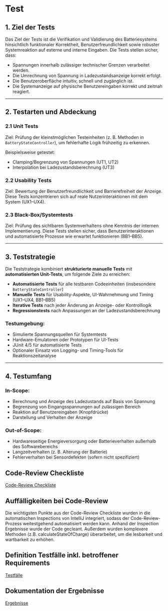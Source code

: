 # Test

## **1. Ziel der Tests**

Das Ziel der Tests ist die Verifikation und Validierung des Batteriesystems hinsichtlich funktionaler Korrektheit,
Benutzerfreundlichkeit sowie robuster Systemreaktion auf externe und interne Eingaben. Die Tests stellen sicher, dass:

* Spannungen innerhalb zulässiger technischer Grenzen verarbeitet werden.
* Die Umrechnung von Spannung in Ladezustandsanzeige korrekt erfolgt.
* Die Benutzeroberfläche intuitiv, schnell und zugänglich ist.
* Die Systemanzeige auf physische Benutzereingaben korrekt und zeitnah reagiert.

---

## **2. Testarten und Abdeckung**

### 2.1 Unit Tests

Ziel: Prüfung der kleinstmöglichen Testeinheiten (z. B. Methoden in `BatteryStateController`), um fehlerhafte Logik
frühzeitig zu erkennen.

Beispielsweise getestet:

* Clamping/Begrenzung von Spannungen (UT1, UT2)
* Interpolation bei Ladezustandsberechnung (UT3)

### 2.2 Usability Tests

Ziel: Bewertung der Benutzerfreundlichkeit und Barrierefreiheit der Anzeige. Diese Tests konzentrieren sich auf reale
Nutzerinteraktionen mit dem System (UX1–UX4).

### 2.3 Black-Box/Systemtests

Ziel: Prüfung des sichtbaren Systemverhaltens ohne Kenntnis der internen Implementierung. Diese Tests stellen sicher,
dass Benutzerinteraktionen und automatisierte Prozesse wie erwartet funktionieren (BB1–BB5).

---

## **3. Teststrategie**

Die Teststrategie kombiniert **strukturierte manuelle Tests** mit **automatisierten Unit-Tests**, um folgende Ziele zu
erreichen:

* **Automatisierte Tests** für alle testbaren Codeeinheiten (insbesondere `BatteryStateController`)
* **Manuelle Tests** für Usability-Aspekte, UI-Wahrnehmung und Timing (UX1–UX4, BB1–BB5)
* **Iterative Tests** nach jeder Änderung an Anzeige- oder Kontrolllogik
* **Regressionstests** nach Anpassungen an der Ladezustandsberechnung

### Testumgebung:

* Simulierte Spannungsquellen für Systemtests
* Hardware-Emulatoren oder Prototypen für UI-Tests
* JUnit 4/5 für automatisierte Tests
* Optionaler Einsatz von Logging- und Timing-Tools für Reaktionszeitanalyse

---

## **4. Testumfang**

### In-Scope:

* Berechnung und Anzeige des Ladezustands auf Basis von Spannung
* Begrenzung von Eingangsspannungen auf zulässigen Bereich
* Reaktion auf Benutzereingaben (Knopfdrücke)
* Darstellung und Verhalten der Anzeige

### Out-of-Scope:

* Hardwareseitige Energieversorgung oder Batterieverhalten außerhalb des Softwarebereichs
* Langzeitverhalten (z. B. Alterung der Batterie)
* Fehlerverhalten bei Sensordefekten (sofern nicht spezifiziert)

## Code-Review Checkliste

[Code-Review Checkliste](../referenziert/Test/Code_Review_Checkliste.md)

## Auffälligkeiten bei Code-Review

Die wichtigsten Punkte aus der Code-Review Checkliste wurden in die automatischen Inspections von IntelliJ integriert,
sodass der Code-Review-Prozess weitestgehend automatisiert werden kann. Anhand der Inspection Ergebnisse wurde der Code
gecleant. Außerdem wurden komplexere Methoden (z.B. calculateStateOfCharge) überarbeitet, um die lesbarkeit und
wartbarkeit zu erhöhen.

## Definition Testfälle inkl. betroffener Requirements

[Testfälle](../referenziert/Test/Testfaelle.md)

## Dokumentation der Ergebnisse

[Ergebnisse](../referenziert/Test/Testergebnisse.md)
